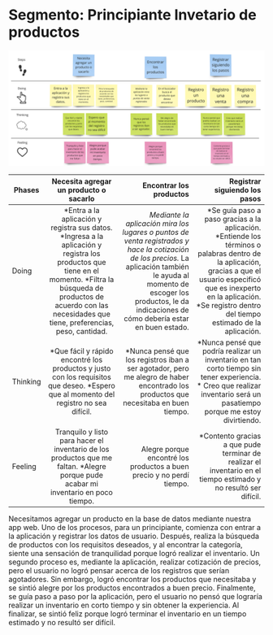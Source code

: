 # Segmento: Principiante Invetario de productos
![Escenario Mapping](https://github.com/ArtSoftt/EasyInventory-InformeDeProyecto/blob/release-1.0/Docs/Capitulo%20III/img/To%20be%20Escenario%20Mapping.jpg)

| Phases   | Necesita agregar un producto o sacarlo | Encontrar los productos  | Registrar siguiendo los pasos
|----------|:--------------------------------------:|-------------------------:|-----------------------------:| 
| Doing    | *Entra a la aplicación y registra sus datos. *Ingresa a la aplicación y registra los productos que tiene en el momento. *Filtra la búsqueda de productos de acuerdo con las necesidades que tiene, preferencias, peso, cantidad. | *Mediante la aplicación mira los lugares o puntos de venta registrados y hace la cotización de los precios.* La aplicación también le ayuda al momento de escoger los productos, le da indicaciones de cómo debería estar en buen estado.| *Se guía paso a paso gracias a la aplicación. *Entiende los términos o palabras dentro de la aplicación, gracias a que el usuario especificó que es inexperto en la aplicación. *Se registro dentro del tiempo estimado de la aplicación.
| Thinking | *Que fácil y rápido encontré los productos y justo con los requisitos que deseo. *Espero que al momento del registro no sea difícil.| *Nunca pensé que los registros iban a ser agotador, pero me alegro de haber encontrado los productos que necesitaba en buen tiempo. | *Nunca pensé que podría realizar un inventario en tan corto tiempo sin tener experiencia. * Creo que realizar inventario será un pasatiempo porque me estoy divirtiendo.
| Feeling  | Tranquilo y listo para hacer el inventario de los productos que me faltan. *Alegre porque pude acabar mi inventario en poco tiempo.| Alegre porque encontré los productos a buen precio y no perdí tiempo. | *Contento gracias a que pude terminar de realizar el inventario en el tiempo estimado y no resultó ser difícil.

Necesitamos agregar un producto en la base de datos mediante nuestra app web. Uno de los procesos, para un principiante, comienza con entrar a la aplicación y registrar los datos de usuario. Después, realiza la búsqueda de productos con los requisitos deseados, y al encontrar la categoría, siente una sensación de tranquilidad porque logró realizar el inventario. Un segundo proceso es, mediante la aplicación, realizar cotización de precios, pero el usuario no logró pensar acerca de los registros que serían agotadores. Sin embargo, logró encontrar los productos que necesitaba y se sintió alegre por los productos encontrados a buen precio. Finalmente, se guía paso a paso por la aplicación, pero el usuario no pensó que lograría realizar un inventario en corto tiempo y sin obtener la experiencia. Al finalizar, se sintió feliz porque logró terminar el inventario en un tiempo estimado y no resultó ser difícil.
